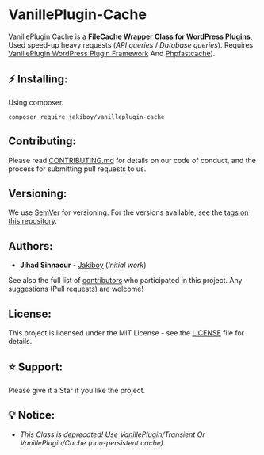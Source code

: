 # VanillePlugin-Cache

VanillePlugin Cache is a **FileCache Wrapper Class for WordPress Plugins**, Used speed-up heavy requests (*API queries* / *Database queries*). Requires [VanillePlugin WordPress Plugin Framework](https://jakiboy.github.io/VanillePlugin/) And [Phpfastcache](https://www.phpfastcache.com/)).

## ⚡ Installing:

Using composer.

```
composer require jakiboy/vanilleplugin-cache
```

## Contributing:

Please read [CONTRIBUTING.md](https://github.com/Jakiboy/VanillePlugin-Cache/blob/master/CONTRIBUTING.md) for details on our code of conduct, and the process for submitting pull requests to us.

## Versioning:

We use [SemVer](http://semver.org/) for versioning. For the versions available, see the [tags on this repository](https://github.com/Jakiboy/VanillePlugin-Cache/tags). 

## Authors:

* **Jihad Sinnaour** - [Jakiboy](https://github.com/Jakiboy) (*Initial work*)

See also the full list of [contributors](https://github.com/Jakiboy/VanillePlugin-Cache/contributors) who participated in this project. Any suggestions (Pull requests) are welcome!

## License:

This project is licensed under the MIT License - see the [LICENSE](https://github.com/Jakiboy/VanillePlugin-Cache/blob/master/LICENSE) file for details.

## ⭐ Support:

Please give it a Star if you like the project.

## 💡 Notice:

* *This Class is deprecated! Use VanillePlugin/Transient Or VanillePlugin/Cache (non-persistent cache)*.
